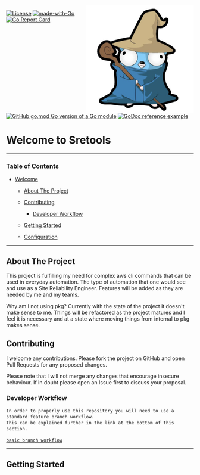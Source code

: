 <img align="right" width="290" height="290" src="https://github.com/atbagan/sretools/blob/main/docs/images/wizardry_gopher.png">

[![License](https://img.shields.io/badge/License-Apache%202.0-blue.svg)](https://opensource.org/licenses/Apache-2.0)
[![made-with-Go](https://img.shields.io/badge/Made%20with-Go-1f425f.svg)](http://golang.org)
[![Go Report Card](https://goreportcard.com/badge/github.com/atbagan/sretools)](https://goreportcard.com/report/github.com/atbagan/sretools)
[![GitHub go.mod Go version of a Go module](https://img.shields.io/github/go-mod/go-version/gomods/athens.svg)](https://github.com/gomods/athens)
[![GoDoc reference example](https://img.shields.io/badge/godoc-reference-blue.svg)](https://godoc.org/nanomsg.org/go/mangos/v2)

[comment]: <> ([![Docker Pulls]&#40;&#41;]&#40;&#41;)
# Welcome to Sretools 

------------------------------------------------------------------------------------------------------------------------
### Table of Contents
<!-- TOC -->
- [Welcome](#welcome-to-sretools)
    - [About The Project](#about-the-project)
    - [Contributing](#contributing)
        - [Developer Workflow](#developer-workflow)
    - [Getting Started](#getting-started)
    
    - [Configuration](#configuration)
------------------------------------------------------------------------------------------------------------------------
## About The Project

This project is fulfilling my need for complex aws cli commands that can be used in everyday automation.
The type of automation that one would see and use as a Site Reliability Engineer.  Features will be added
as they are needed by me and my teams.

Why am I not using pkg?  Currently with the state of the project it doesn't make sense to me. Things will be refactored
as the project matures and I feel it is necessary and at a state where moving things from internal to pkg makes 
sense.


## Contributing

I welcome any contributions. Please fork the project on GitHub and open
Pull Requests for any proposed changes.

Please note that I will not merge any changes that encourage insecure
behaviour. If in doubt please open an Issue first to discuss your proposal.

### Developer Workflow

```
In order to properly use this repository you will need to use a standard feature branch workflow.
This can be explained further in the link at the bottom of this section. 

```
[`basic branch workflow`](https://gist.github.com/Chaser324/ce0505fbed06b947d962)

------------------------------------------------------------------------------------------------------------------------

## Getting Started


